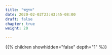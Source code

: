 ```yaml
---
title: "स्तुतयः"
date: 2020-02-02T23:43:45-08:00
draft: false
chapter: true
weight: 20

---
```


{{% children showhidden="false" depth="1" %}}